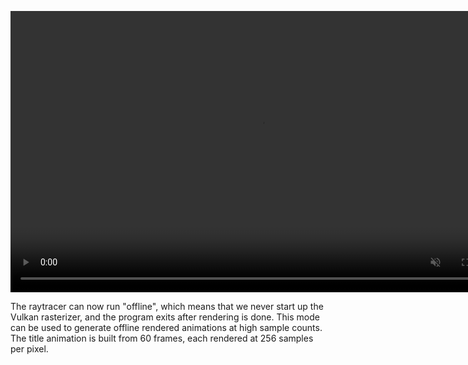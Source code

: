 <info
    title="Offline rendering mode"
    link="offline-rendering-mode"
    date="2023-02-02"
    commit="17e72dada89f79bdc220726be7089aedc419dc3f"
/>

<video width="800" height="450" autoplay loop muted playsinline>
    <source src="media/offline-rendering-mode/title-h265.mp4" type="video/mp4" />
    <source src="media/offline-rendering-mode/title-vp9.webm" type="video/webm" />
</video>

The raytracer can now run "offline", which means that we never start up the
Vulkan rasterizer, and the program exits after rendering is done. This mode can
be used to generate offline rendered animations at high sample counts. The title
animation is built from 60 frames, each rendered at 256 samples per pixel.
